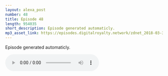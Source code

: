 ```yaml
---
layout: alexa_post
number: 48
title: Episode 48
length: 954035
short_description: Episode generated automaticly.
mp3_asset_link: https://episodes.digitalroyalty.network/zdnet_2018-03-31_01-00-04.mp3
---
```


Episode generated automaticly.

<audio controls>
    <source src="{{ page.mp3_asset_link }}" type="audio/mpeg">
</audio>